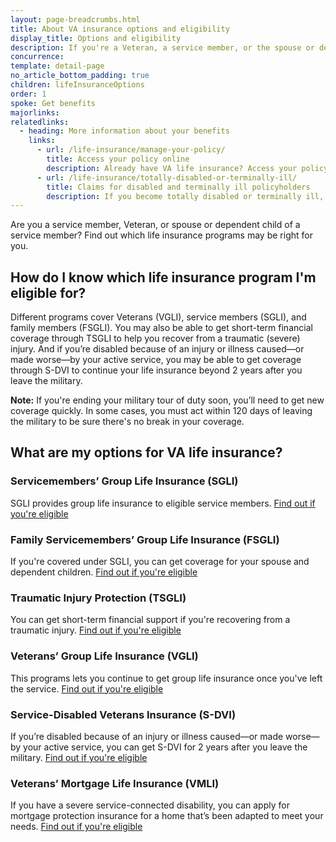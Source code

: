 ```yaml
---
layout: page-breadcrumbs.html
title: About VA insurance options and eligibility
display_title: Options and eligibility
description: If you're a Veteran, a service member, or the spouse or dependent child of a service member, find out which VA life insurance program may be right for you. If you're ending your active-duty service, in some cases you must act within 120 days of leaving the military to ensure no lapse in coverage.
concurrence:
template: detail-page
no_article_bottom_padding: true
children: lifeInsuranceOptions
order: 1
spoke: Get benefits
majorlinks:
relatedlinks:
  - heading: More information about your benefits
    links:
      - url: /life-insurance/manage-your-policy/
        title: Access your policy online
        description: Already have VA life insurance? Access your policy online.
      - url: /life-insurance/totally-disabled-or-terminally-ill/
        title: Claims for disabled and terminally ill policyholders
        description: If you become totally disabled or terminally ill, find out if you can get certain benefits.
---
```


<div class="va-introtext">

Are you a service member, Veteran, or spouse or dependent child of a service member? Find out which life insurance programs may be right for you. <br>

</div>

## How do I know which life insurance program I'm eligible for?

Different programs cover Veterans (VGLI), service members (SGLI), and family members (FSGLI). You may also be able to get short-term financial coverage through TSGLI to help you recover from a traumatic (severe) injury. And if you’re disabled because of an injury or illness caused—or made worse—by your active service, you may be able to get coverage through S-DVI to continue your life insurance beyond 2 years after you leave the military.

**Note:** If you're ending your military tour of duty soon, you’ll need to get new coverage quickly. In some cases, you must act within 120 days of leaving the military to be sure there's no break in your coverage.

## What are my options for VA life insurance? 

### Servicemembers’ Group Life Insurance (SGLI)
SGLI provides group life insurance to eligible service members. [Find out if you're eligible](/life-insurance/options-eligibility/sgli/)

### Family Servicemembers’ Group Life Insurance (FSGLI)
If you're covered under SGLI, you can get coverage for your spouse and dependent children. [Find out if you're eligible](/life-insurance/options-eligibility/fsgli/)

### Traumatic Injury Protection (TSGLI)
You can get short-term financial support if you're recovering from a traumatic injury. [Find out if you're eligible](/life-insurance/options-eligibility/tsgli/)

### Veterans’ Group Life Insurance (VGLI)
This programs lets you continue to get group life insurance once you've left the service. [Find out if you're eligible](/life-insurance/options-eligibility/vgli/)

### Service-Disabled Veterans Insurance (S-DVI)
If you’re disabled because of an injury or illness caused—or made worse—by your active service, you can get S-DVI for 2 years after you leave the military. [Find out if you're eligible](/life-insurance/options-eligibility/s-dvi/)

### Veterans’ Mortgage Life Insurance (VMLI)
If you have a severe service-connected disability, you can apply for mortgage protection insurance for a home that’s been adapted to meet your needs. [Find out if you're eligible](/life-insurance/options-eligibility/vmli/)

